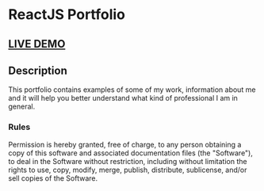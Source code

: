 # ReactJS Portfolio

## <a href="#" target="_blank">LIVE DEMO</a>

## Description

This portfolio contains examples of some of my work, information about me and it will help you better understand what kind of professional I am in general.

### Rules

Permission is hereby granted, free of charge, to any person obtaining a copy
of this software and associated documentation files (the "Software"), to deal
in the Software without restriction, including without limitation the rights
to use, copy, modify, merge, publish, distribute, sublicense, and/or sell
copies of the Software.
